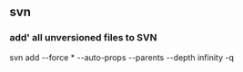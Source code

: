 

## svn
### add' all unversioned files to SVN
svn add --force * --auto-props --parents --depth infinity -q
